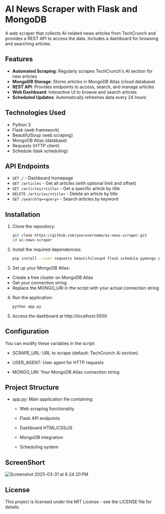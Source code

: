 # AI News Scraper with Flask and MongoDB

A web scraper that collects AI-related news articles from TechCrunch and provides a REST API to access the data. Includes a dashboard for browsing and searching articles.

## Features

- **Automated Scraping**: Regularly scrapes TechCrunch's AI section for new articles
- **MongoDB Storage**: Stores articles in MongoDB Atlas (cloud database)
- **REST API**: Provides endpoints to access, search, and manage articles
- **Web Dashboard**: Interactive UI to browse and search articles
- **Scheduled Updates**: Automatically refreshes data every 24 hours

## Technologies Used

- Python 3
- Flask (web framework)
- BeautifulSoup (web scraping)
- MongoDB Atlas (database)
- Requests (HTTP client)
- Schedule (task scheduling)

## API Endpoints

- `GET /` - Dashboard homepage
- `GET /articles` - Get all articles (with optional limit and offset)
- `GET /articles/<title>` - Get a specific article by title
- `DELETE /articles/<title>` - Delete an article by title
- `GET /search?q=<query>` - Search articles by keyword

## Installation

1. Clone the repository:
   ```bash
   git clone https://github.com/yourusername/ai-news-scraper.git
   cd ai-news-scraper

2. Install the required dependencies:
    ```bash
    pip install --user requests beautifulsoup4 flask schedule pymongo certifi

3. Set up your MongoDB Atlas:

- Create a free cluster on MongoDB Atlas
- Get your connection string
- Replace the MONGO_URI in the script with your actual connection string

4. Run the application:
    ```bash
    python app.py

5. Access the dashboard at http://localhost:5000

## Configuration
You can modify these variables in the script:

- SCRAPE_URL: URL to scrape (default: TechCrunch AI section)

- USER_AGENT: User agent for HTTP requests

- MONGO_URI: Your MongoDB Atlas connection string

## Project Structure

- app.py: Main application file containing:

  - Web scraping functionality

  - Flask API endpoints

  - Dashboard HTML/CSS/JS

  - MongoDB integration

  - Scheduling system
 
## ScreenShort
![Screenshot 2025-03-31 at 6 24 20 PM](https://github.com/user-attachments/assets/d475f31a-dbd8-4e0e-a575-23155aeb1dc2)


## License
This project is licensed under the MIT License - see the LICENSE file for details.

